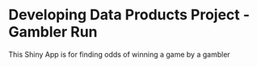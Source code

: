 Developing Data Products Project - Gambler Run 
==========================================================

This Shiny App is for finding odds of winning a game by a gambler